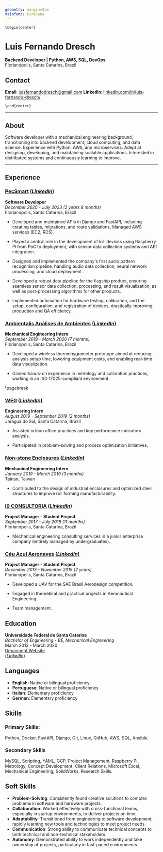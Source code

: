 ```yaml
---
geometry: margin=3cm
mainfont: FiraSans
---
```


```{=latex}
\begin{center}
```

# Luis Fernando Dresch

**Backend Developer | Python, AWS, SQL, DevOps**  
Florianópolis, Santa Catarina, Brazil

## Contact
**Email**: luisfernandodresch@gmail.com
**LinkedIn**: [linkedin.com/in/luis-fernando-dresch/](https://www.linkedin.com/in/luis-fernando-dresch/)

```{=latex}
\end{center}
```

---------------

## About
Software developer with a mechanical engineering background, transitioning into backend development, cloud computing, and data science. Experience with Python, AWS, and microservices. Adept at designing, developing, and maintaining scalable applications. Interested in distributed systems and continuously learning to improve.

---------------

## Experience

### [PecSmart](https://www.pecsmart.com.br/) [(_LinkedIn_)](https://www.linkedin.com/company/pecsmart/)
**Software Developer**  
*December 2020 - July 2023 (2 years 8 months)*  
Florianópolis, Santa Catarina, Brazil  

- Developed and maintained APIs in Django and FastAPI, including creating tables, migrations, and route validations. Managed AWS services (EC2, RDS).

- Played a central role in the development of IoT devices using Raspberry Pi from PoC to deployment, with sensor data collection systems and API integration.

- Designed and implemented the company's first audio pattern recognition pipeline, handling audio data collection, neural network processing, and cloud deployment.

- Developed a robust data pipeline for the flagship product, ensuring seamless sensor data collection, processing, and result visualization, as well as post-processing algorithms for other products.

- Implemented automation for hardware testing, calibration, and the setup, configuration, and registration of devices, drastically improving production and QA efficiency.

### [Ambientalis Análises de Ambientes](https://www.ambientalis.com/) [(_LinkedIn_)](https://www.linkedin.com/company/ambientalis/)
**Mechanical Engineering Intern**  
*September 2019 - March 2020 (7 months)*  
Florianópolis, Santa Catarina, Brazil  

- Developed a wireless thermohygrometer prototype aimed at reducing analysis setup time, lowering equipment costs, and enabling real-time data visualization.

- Gained hands-on experience in metrology and calibration practices, working in an ISO 17025-compliant environment.

\pagebreak

### [WEG](https://www.weg.net/) [(_LinkedIn_)](https://www.linkedin.com/company/weg/)
**Engineering Intern**  
*August 2019 - September 2019 (2 months)*  
Jaraguá do Sul, Santa Catarina, Brazil  

- Assisted in lean office practices and key performance indicators analysis.

- Participated in problem-solving and process optimization initiatives.


### [Non-stone Enclosures](http://nonstone.com/) [(_LinkedIn_)](https://www.linkedin.com/company/nonstonetaiwan/)
**Mechanical Engineering Intern**  
*January 2019 - March 2019 (3 months)*  
Tainan, Taiwan  

- Contributed to the design of industrial enclosures and optimized steel structures to improve roll forming manufacturability.

### [i9 CONSULTORIA](https://eji9consultoria.com.br/) [(_LinkedIn_)](https://www.linkedin.com/company/i9-consultoria/)
**Project Manager - Student Project**  
*September 2017 - July 2018 (11 months)*  
Florianópolis, Santa Catarina, Brazil

- Mechanical engineering consulting services in a junior enterprise company (entirely managed by undergraduates).

### [Céu Azul Aeronaves](http://www.aerodesign.ufsc.br/)  [(_LinkedIn_)](https://www.linkedin.com/company/ceuazul/)
**Project Manager - Student Project**  
*December 2013 - November 2015 (2 years)*  
Florianópolis, Santa Catarina, Brazil

- Developed a UAV for the SAE Brasil Aerodesign competition.

- Engaged in theoretical and practical projects in Aeronautical Engineering.

- Team management.


## Education

**Universidade Federal de Santa Catarina**  
_Bachelor of Engineering - BE, Mechanical Engineering_  
March 2013 - March 2020  
[Deparment Website](https://emc.ufsc.br)  
[(_LinkedIn_)](https://www.linkedin.com/company/emc-ufsc)

## Languages
- **English**: Native or bilingual proficiency
- **Portuguese**: Native or bilingual proficiency
- **Italian**: Elementary proficiency
- **German**: Elementary proficiency



## Skills

### Primary Skills:
Python, Docker, FastAPI, Django, Git, Linux, GitHub, AWS, SQL, Ansible.

### Secondary Skills
MySQL, Scripting, YAML, GCP, Project Management, Raspberry Pi, Metrology, Concept Development, Client Relations, Microsoft Excel, Mechanical Engineering, SolidWorks, Research Skills.

## Soft Skills
- **Problem-Solving**: Consistently found creative solutions to complex problems in software and hardware projects.
- **Collaboration**: Worked effectively with cross-functional teams, especially in startup environments, to deliver projects on time.
- **Adaptability**: Transitioned from engineering to software development, rapidly learning new tools and technologies to meet project needs.
- **Communication**: Strong ability to communicate technical concepts to both technical and non-technical stakeholders.
- **Autonomy**: Demonstrated ability to work independently and take ownership of projects, particularly in fast-paced environments.

